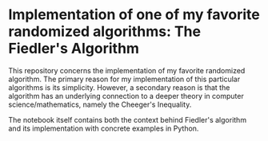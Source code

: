 # Implementation of one of my favorite randomized algorithms: The Fiedler's Algorithm

This repository concerns the implementation of my favorite randomized algorithm. The primary reason for my implementation of this particular algorithms is its simplicity. However, a secondary reason is that the algorithm has an underlying connection to a deeper theory in computer science/mathematics, namely the Cheeger's Inequality.

The notebook itself contains both the context behind Fiedler's algorithm and its implementation with concrete examples in Python.
